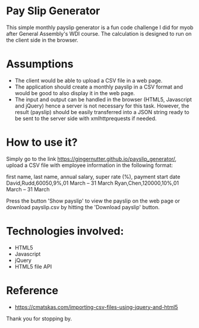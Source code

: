 # Pay Slip Generator

This simple monthly payslip generator is a fun code challenge I did for myob after General Assembly's WDI course. The calculation is designed to run on the client side in the browser.

# Assumptions
- The client would be able to upload a CSV file in a web page.
- The application should create a monthly payslip in a CSV format and would be good to also display it in the web page.
- The input and output can be handled in the browser (HTML5, Javascript and jQuery) hence a server is not necessary for this task. However, the result (payslip) should be easily transferred into a JSON string ready to be sent to the server side with xmlhttprequests if needed.

# How to use it?

Simply go to the link https://gingernutter.github.io/payslip_generator/, upload a CSV file with employee information in the following format:

first name, last name, annual salary, super rate (%), payment start date
David,Rudd,60050,9%,01 March – 31 March
Ryan,Chen,120000,10%,01 March – 31 March

Press the button 'Show payslip' to view the payslip on the web page or download payslip.csv by hitting the 'Download payslip' button.

# Technologies involved:
- HTML5
- Javascript
- jQuery
- HTML5 file API

# Reference
- https://cmatskas.com/importing-csv-files-using-jquery-and-html5

Thank you for stopping by.
